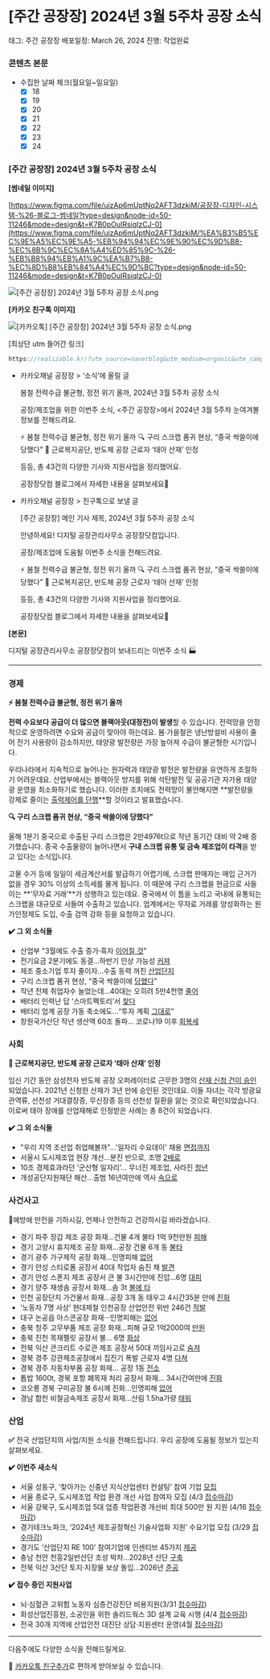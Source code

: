 # [주간 공장장] 2024년 3월 5주차 공장 소식

태그: 주간 공장장
배포일정: March 26, 2024
진행: 작업완료

### 콘텐츠 본문

- 수집한 날짜 체크(월요일~일요일)
    - [x]  18
    - [x]  19
    - [x]  20
    - [x]  21
    - [x]  22
    - [x]  23
    - [x]  24

### **[주간 공장장] 2024년 3월 5주차 공장 소식**

**[썸네일 이미지]**

[https://www.figma.com/file/uizAp6mUptNq2AFT3dzkiM/공장장-디자인-시스템-%26-블로그-썸네일?type=design&node-id=50-11246&mode=design&t=K7B0pOuIRsiqIzCJ-0](https://www.figma.com/file/uizAp6mUptNq2AFT3dzkiM/%EA%B3%B5%EC%9E%A5%EC%9E%A5-%EB%94%94%EC%9E%90%EC%9D%B8-%EC%8B%9C%EC%8A%A4%ED%85%9C-%26-%EB%B8%94%EB%A1%9C%EA%B7%B8-%EC%8D%B8%EB%84%A4%EC%9D%BC?type=design&node-id=50-11246&mode=design&t=K7B0pOuIRsiqIzCJ-0)

![[주간 공장장] 2024년 3월 5주차 공장 소식.png](%25E1%2584%258C%25E1%2585%25AE%25E1%2584%2580%25E1%2585%25A1%25E1%2586%25AB_%25E1%2584%2580%25E1%2585%25A9%25E1%2586%25BC%25E1%2584%258C%25E1%2585%25A1%25E1%2586%25BC%25E1%2584%258C%25E1%2585%25A1%25E1%2586%25BC_2024%25E1%2584%2582%25E1%2585%25A7%25E1%2586%25AB_3%25E1%2584%258B%25E1%2585%25AF%25E1%2586%25AF_5%25E1%2584%258C%25E1%2585%25AE%25E1%2584%258E%25E1%2585%25A1_%25E1%2584%2580%25E1%2585%25A9%25E1%2586%25BC%25E1%2584%258C%25E1%2585%25A1%25E1%2586%25BC_%25E1%2584%2589%25E1%2585%25A9%25E1%2584%2589%25E1%2585%25B5%25E1%2586%25A8.png)

**[카카오 친구톡 이미지]**

![[카카오톡] [주간 공장장] 2024년 3월 5주차 공장 소식.png](%25E1%2584%258F%25E1%2585%25A1%25E1%2584%258F%25E1%2585%25A1%25E1%2584%258B%25E1%2585%25A9%25E1%2584%2590%25E1%2585%25A9%25E1%2586%25A8_%25E1%2584%258C%25E1%2585%25AE%25E1%2584%2580%25E1%2585%25A1%25E1%2586%25AB_%25E1%2584%2580%25E1%2585%25A9%25E1%2586%25BC%25E1%2584%258C%25E1%2585%25A1%25E1%2586%25BC%25E1%2584%258C%25E1%2585%25A1%25E1%2586%25BC_2024%25E1%2584%2582%25E1%2585%25A7%25E1%2586%25AB_3%25E1%2584%258B%25E1%2585%25AF%25E1%2586%25AF_5%25E1%2584%258C%25E1%2585%25AE%25E1%2584%258E%25E1%2585%25A1_%25E1%2584%2580%25E1%2585%25A9%25E1%2586%25BC%25E1%2584%258C%25E1%2585%25A1%25E1%2586%25BC_%25E1%2584%2589%25E1%2585%25A9%25E1%2584%2589%25E1%2585%25B5%25E1%2586%25A8.png)

[최상단 utm 들어간 링크]

```jsx
https://realizable.kr/?utm_source=naverblog&utm_medium=organic&utm_campaign=연월_weekly주차
```

- 카카오채널 공장장 > ‘소식’에 올릴 글
    
    봄철 전력수급 불균형, 정전 위기 올까, 2024년 3월 5주차 공장 소식
    
    공장/제조업을 위한 이번주 소식, <주간 공장장>에서
    2024년 3월 5주차 눈여겨볼 정보를 전해드려요.
    
    ⚡ 봄철 전력수급 불균형, 정전 위기 올까
    🔍 구리 스크랩 품귀 현상, “중국 싹쓸이에 당했다”
    🏥 근로복지공단, 반도체 공장 근로자 ‘태아 산재’ 인정
    
    등등, 총 43건의 다양한 기사와 지원사업을 정리했어요.
    
    공장장닷컴 블로그에서 자세한 내용을 살펴보세요🤗
    
- 카카오채널 공장장 > 친구톡으로 보낼 글
    
    [주간 공장장] 메인 기사 제목, 2024년 3월 5주차 공장 소식
    
    안녕하세요! 디지털 공장관리사무소 공장장닷컴입니다.
    
    공장/제조업에 도움될 이번주 소식을 전해드려요.
    
    ⚡ 봄철 전력수급 불균형, 정전 위기 올까
    🔍 구리 스크랩 품귀 현상, “중국 싹쓸이에 당했다”
    🏥 근로복지공단, 반도체 공장 근로자 ‘태아 산재’ 인정
    
    등등, 총 43건의 다양한 기사와 지원사업을 정리했어요.
    
    공장장닷컴 블로그에서 자세한 내용을 살펴보세요🤗
    

**[본문]**

디지털 공장관리사무소 공장장닷컴이 보내드리는 이번주 소식 🏭

---

### **경제**

**⚡ 봄철 전력수급 불균형, 정전 위기 올까**

**전력 수요보다 공급이 더 많으면 블랙아웃(대정전)이 발생**할 수 있습니다. 전력망을 안정적으로 운영하려면 수요와 공급이 맞아야 하는데요. 봄·가을철은 냉난방설비 사용이 줄어 전기 사용량이 감소하지만, 태양광 발전량은 가장 높아져 수급이 불균형한 시기입니다.

우리나라에서 지속적으로 늘어나는 원자력과 태양광 발전은 발전량을 유연하게 조절하기 어려운데요. 산업부에서는 블랙아웃 방지를 위해 석탄발전 및 공공기관 자가용 태양광 운영을 최소화하기로 했습니다. 이러한 조치에도 전력망이 불안해지면 **발전량을 강제로 줄이는 [출력제어를 단행](https://m.khan.co.kr/economy/economy-general/article/202403191606001#c2b)**할 것이라고 발표했습니다.

**🔍 구리 스크랩 품귀 현상, “중국 싹쓸이에 당했다”**

올해 1분기 중국으로 수출된 구리 스크랩은 2만4976t으로 작년 동기간 대비 약 2배 증가했습니다. 중국 수출물량이 늘어나면서 **구내 스크랩 유통 및 금속 제조업이 타격**을 받고 있다는 소식입니다.

고물 수거 등에 일일이 세금계산서를 발급하기 어렵기에, 스크랩 판매자는 매입 근거가 없을 경우 30% 이상의 소득세를 물게 됩니다. 이 때문에 구리 스크랩을 현금으로 사들이는 **‘무자료 거래’**가 성행하고 있는데요. 중국에서 이 틈을 노리고 국내에 유통되는 스크랩을 대규모로 사들여 수출하고 있습니다. 업계에서는 무자료 거래를 양성화하는 원가인정제도 도입, 수출 검역 강화 등을 요청하고 있습니다.

**✔️ 그 외 소식들**

- 산업부 "3월에도 수출 증가·흑자 [이어질 것](https://news.sbs.co.kr/news/endPage.do?news_id=N1007577359)"
- 전기요금 2분기에도 동결...하반기 인상 가능성 [커져](https://www.chosun.com/economy/industry-company/2024/03/21/N5ABKEINZVEODOII4ITO34LY74/)
- 제조 중소기업 투자 줄이자…수출 동력 꺼진 [산업단지](https://www.sedaily.com/NewsView/2D6Q2F8QZG)
- 구리 스크랩 품귀 현상, “중국 싹쓸이에 [당했다](https://www.hankyung.com/article/202403188261i)”
- 작년 전체 취업자수 늘었는데…40대는 오히려 5만4천명 [줄어](https://www.yna.co.kr/view/AKR20240320080500003)
- 배터리 인력난 답 ‘스마트팩토리’서 [찾다](https://m.dailian.co.kr/news/view/1340291)
- 배터리 업계 공장 가동 축소에도…“투자 계획 [그대로](https://www.etoday.co.kr/news/view/2342221)”
- 창원국가산단 작년 생산액 60조 돌파… 코로나19 이후 [회복세](https://www.kookje.co.kr/news2011/asp/newsbody.asp?code=&key=20240323.99099006351)

### 사회

**🏥 근로복지공단, 반도체 공장 근로자 ‘태아 산재’ 인정**

임신 기간 동안 삼성전자 반도체 공장 오퍼레이터로 근무한 3명의 [산재 신청 건이 승인](https://www.chosun.com/national/labor/2024/03/22/6LOJMEC4OFFINJ4P24SRRYACR4/)되었습니다. 2021년 신청한 산재가 3년 만에 승인된 것인데요. 이들 자녀는 각각 방광요관역류, 선천성 거대결장증, 무신장증 등의 선천성 질환을 앓는 것으로 확인되었습니다. 이로써 태아 장애를 산업재해로 인정받은 사례는 총 8건이 되었습니다.

**✔️ 그 외 소식들**

- "우리 지역 조선업 취업해볼까"…'일자리 수요데이' 채용 [면접까지](https://mobile.newsis.com/view.html?ar_id=NISX20240319_0002666131)
- 서울시 도시제조업 현장 개선…분진 반으로, 조명 [2배로](https://m.khan.co.kr/local/Seoul/article/202403181115011#c2b)
- 10조 경제효과라던 ‘군산형 일자리’… 무너진 제조업, 사라진 [청년](https://www.seoul.co.kr/news/plan/population-crisis/2024/03/20/20240320001005)
- 개성공단지원재단 해산...출범 16년여만에 역사 [속으로](https://www.ytn.co.kr/_ln/0101_202403202018415133)

### 사건사고

👷예방에 만전을 기하시길, 언제나 안전하고 건강하시길 바라겠습니다.

- 경기 파주 장갑 제조 공장 화재…건물 4개 불타 1억 9천만원 [피해](https://m.yna.co.kr/amp/view/AKR20240321027300060)
- 경기 고양시 휴지제조 공장 화재...공장 건물 6개 동 [불타](https://www.ytn.co.kr/_ln/0103_202403232039114278)
- 경기 광주 가구제작 공장 화재…인명피해 [없어](https://www.news1.kr/articles/?5353788)
- 경기 안성 스티로폼 공장서 40대 작업자 숨진 채 [발견](https://www.newstong.co.kr/view3.aspx?seq=12523615)
- 경기 안성 스폰지 제조 공장서 큰 불 3시간만에 진압...6명 [대피](https://www.newspim.com/news/view/20240323000091)
- 경기 양주 재생솜 공장서 화재…솜 3t [불에 타](https://mobile.newsis.com/view.html?ar_id=NISX20240318_0002664265)
- 인천 공장단지 가건물서 화재…공장 3개 동 태우고 4시간35분 만에 [진화](https://www.news1.kr/articles/?5354609)
- ‘노동자 7명 사상’ 현대제철 인천공장 산업안전 위반 246건 [적발](https://m.khan.co.kr/local/Incheon/article/202403201023001#c2b)
- 대구 논공읍 아스콘공장 화재···인명피해는 [없어](https://www.dkilbo.com/news/articleView.html?idxno=435687)
- 충북 청주 고무부품 제조 공장 화재…피해 규모 1억2000여 [만원](https://www.ccdailynews.com/news/articleView.html?idxno=2263428)
- 충북 진천 목재펠릿 공장서 불… 6명 [화상](https://www.inews365.com/news/article.html?no=806930)
- 전북 익산 콘크리트 수로관 제조 공장서 50대 끼임사고로 [숨져](https://www.hankyung.com/article/202403190383Y)
- 경북 경주 강관제조공장에서 집진기 폭발 근로자 4명 [다쳐](https://www.news1.kr/articles/?5358955)
- 경북 경주 자동차부품 공장 화재… 공장 1동 [전소](https://www.news1.kr/articles/?5360331)
- 톱밥 1600t, 경북 포항 폐목재 처리 공장서 화재… 34시간여만에 [진화](https://www.segye.com/newsView/20240321515122?OutUrl=naver)
- 코오롱 경북 구미공장 불 6시께 진화…인명피해 [없어](https://www.segye.com/newsView/20240323506613)
- 경남 합천 비철금속제조 공장서 화재…산림 1.5ha가량 [태워](https://www.gnynews.co.kr/news/articleView.html?idxno=419628)

### 산업

**✅** 전국 산업단지의 사업/지원 소식을 전해드립니다. 우리 공장에 도움될 정보가 있는지 살펴보세요.

**✔️ 이번주 새소식**

- 서울 성동구, ‘찾아가는 신중년 지식산업센터 컨설팅’ 참여 기업 [모집](https://www.youthassembly.kr/news/767727)
- 서울 종로구, 도시제조업 작업 환경 개선 사업 참여자 모집 (4/3 [접수마감](https://www.news1.kr/articles/?5357766))
- 서울 강북구, 도시제조업 5대 업종 작업환경 개선비 최대 500만 원 지원 (4/16 [접수마감](https://www.m-i.kr/news/articleView.html?idxno=1103777))
- 경기테크노파크, ‘2024년 제조공정혁신 기술사업화 지원’ 수요기업 모집 (3/29 [접수마감](https://www.bizinfo.go.kr/web/lay1/bbs/S1T122C128/AS/74/view.do?pblancId=PBLN_000000000096087))
- 경기도 ‘산업단지 RE 100’ 참여기업에 인센티브 45가지 [제공](https://www.mk.co.kr/news/business/10969103)
- 충남 천안 천흥2일반산단 조성 박차…2028년 산단 [구축](https://www.shanews.com/news/articleView.html?idxno=479614)
- 전북 익산 3산단 토지·지장물 보상 돌입...2026년 [준공](https://www.newspim.com/news/view/20240319000578)

**✔️ 접수 중인 지원사업**

- 뇌·심혈관 고위험 노동자 심층건강진단 비용지원(3/31 [접수마감](https://www.kosha.or.kr/kosha/business/overworkapply.do))
- 화성산업진흥원, 소공인을 위한 솔리드웍스 3D 설계 교육 시행 (4/4 [접수마감](https://m.etnews.com/20240313000001))
- 전국 30개 지역에 산업안전 대진단 상담·지원센터 운영(4월 [접수마감](https://www.anjunj.com/news/articleView.html?idxno=38623))

---

다음주에도 다양한 소식을 전해드릴게요.

💬 [카카오톡 친구추가](http://pf.kakao.com/_Nfxmsxj)로 편하게 받아보실 수 있습니다.